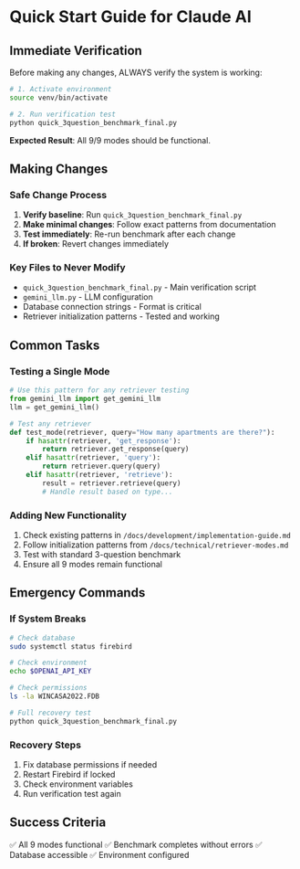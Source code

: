 # Quick Start Guide for Claude AI

## Immediate Verification

Before making any changes, ALWAYS verify the system is working:

```bash
# 1. Activate environment
source venv/bin/activate

# 2. Run verification test
python quick_3question_benchmark_final.py
```

**Expected Result**: All 9/9 modes should be functional.

## Making Changes

### Safe Change Process
1. **Verify baseline**: Run `quick_3question_benchmark_final.py`
2. **Make minimal changes**: Follow exact patterns from documentation
3. **Test immediately**: Re-run benchmark after each change
4. **If broken**: Revert changes immediately

### Key Files to Never Modify
- `quick_3question_benchmark_final.py` - Main verification script
- `gemini_llm.py` - LLM configuration
- Database connection strings - Format is critical
- Retriever initialization patterns - Tested and working

## Common Tasks

### Testing a Single Mode
```python
# Use this pattern for any retriever testing
from gemini_llm import get_gemini_llm
llm = get_gemini_llm()

# Test any retriever
def test_mode(retriever, query="How many apartments are there?"):
    if hasattr(retriever, 'get_response'):
        return retriever.get_response(query)
    elif hasattr(retriever, 'query'):
        return retriever.query(query)
    elif hasattr(retriever, 'retrieve'):
        result = retriever.retrieve(query)
        # Handle result based on type...
```

### Adding New Functionality
1. Check existing patterns in `/docs/development/implementation-guide.md`
2. Follow initialization patterns from `/docs/technical/retriever-modes.md`
3. Test with standard 3-question benchmark
4. Ensure all 9 modes remain functional

## Emergency Commands

### If System Breaks
```bash
# Check database
sudo systemctl status firebird

# Check environment
echo $OPENAI_API_KEY

# Check permissions
ls -la WINCASA2022.FDB

# Full recovery test
python quick_3question_benchmark_final.py
```

### Recovery Steps
1. Fix database permissions if needed
2. Restart Firebird if locked
3. Check environment variables
4. Run verification test again

## Success Criteria

✅ All 9 modes functional
✅ Benchmark completes without errors
✅ Database accessible
✅ Environment configured